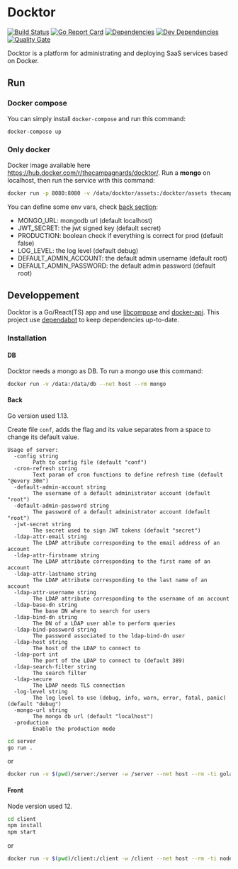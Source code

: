 # Docktor

[![Build Status](https://travis-ci.org/thecampagnards/docktor.svg?branch=master)](https://travis-ci.org/thecampagnards/docktor)
[![Go Report Card](https://goreportcard.com/badge/github.com/thecampagnards/docktor)](https://goreportcard.com/report/github.com/thecampagnards/docktor)
[![Dependencies](https://david-dm.org/thecampagnards/docktor/status.svg?path=client)](https://david-dm.org/thecampagnards/docktor?path=client&view=list)
[![Dev Dependencies](https://david-dm.org/thecampagnards/docktor/dev-status.svg?path=client)](https://david-dm.org/thecampagnards/docktor?path=client&type=dev&view=list)
[![Quality Gate](https://sonarcloud.io/api/project_badges/measure?project=thecampagnards_docktor&metric=alert_status)](https://sonarcloud.io/dashboard/index/thecampagnards_docktor)

Docktor is a platform for administrating and deploying SaaS services based on Docker.

## Run

### Docker compose

You can simply install `docker-compose` and run this command:

```sh
docker-compose up
```

### Only docker

Docker image available here <https://hub.docker.com/r/thecampagnards/docktor/>.
Run a **mongo** on localhost, then run the service with this command:

```sh
docker run -p 8080:8080 -v /data/docktor/assets:/docktor/assets thecampagnards/docktor
```

You can define some env vars, check [back section](#back):

- MONGO_URL: mongodb url (default localhost)
- JWT_SECRET: the jwt signed key (default secret)
- PRODUCTION: boolean check if everything is correct for prod (default false)
- LOG_LEVEL: the log level (default debug)
- DEFAULT_ADMIN_ACCOUNT: the default admin username (default root)
- DEFAULT_ADMIN_PASSWORD: the default admin password (default root)

## Developpement

Docktor is a Go/React(TS) app and use [libcompose](https://github.com/docker/libcompose) and [docker-api](https://github.com/moby/moby). This project use [dependabot](https://dependabot.com/) to keep dependencies up-to-date.

### Installation

#### DB

Docktor needs a mongo as DB. To run a mongo use this command:

```bash
docker run -v /data:/data/db --net host --rm mongo
```

#### Back

Go version used 1.13.

Create file `conf`, adds the flag and its value separates from a space to change its default value.

```text
Usage of server:
  -config string
        Path to config file (default "conf")
  -cron-refresh string
        Text param of cron functions to define refresh time (default "@every 30m")
  -default-admin-account string
        The username of a default administrator account (default "root")
  -default-admin-password string
        The password of a default administrator account (default "root")
  -jwt-secret string
        The secret used to sign JWT tokens (default "secret")
  -ldap-attr-email string
        The LDAP attribute corresponding to the email address of an account
  -ldap-attr-firstname string
        The LDAP attribute corresponding to the first name of an account
  -ldap-attr-lastname string
        The LDAP attribute corresponding to the last name of an account
  -ldap-attr-username string
        The LDAP attribute corresponding to the username of an account
  -ldap-base-dn string
        The base DN where to search for users
  -ldap-bind-dn string
        The DN of a LDAP user able to perform queries
  -ldap-bind-password string
        The password associated to the ldap-bind-dn user
  -ldap-host string
        The host of the LDAP to connect to
  -ldap-port int
        The port of the LDAP to connect to (default 389)
  -ldap-search-filter string
        The search filter
  -ldap-secure
        The LDAP needs TLS connection
  -log-level string
        The log level to use (debug, info, warn, error, fatal, panic) (default "debug")
  -mongo-url string
        The mongo db url (default "localhost")
  -production
        Enable the production mode
```

```bash
cd server
go run .
```

or

```bash
docker run -v $(pwd)/server:/server -w /server --net host --rm -ti golang:1.13 go run .
```

#### Front

Node version used 12.

```bash
cd client
npm install
npm start
```

or

```bash
docker run -v $(pwd)/client:/client -w /client --net host --rm -ti node:12 sh -c 'npm install && npm start'
```
